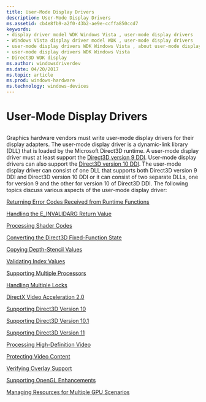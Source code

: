 ```yaml
---
title: User-Mode Display Drivers
description: User-Mode Display Drivers
ms.assetid: cb4e8fb9-a2f0-43b2-ae9e-ccffa850ccd7
keywords:
- display driver model WDK Windows Vista , user-mode display drivers
- Windows Vista display driver model WDK , user-mode display drivers
- user-mode display drivers WDK Windows Vista , about user-mode display drivers
- user-mode display drivers WDK Windows Vista
- Direct3D WDK display
ms.author: windowsdriverdev
ms.date: 04/20/2017
ms.topic: article
ms.prod: windows-hardware
ms.technology: windows-devices
---
```


# User-Mode Display Drivers


## <span id="ddk_user_mode_display_drivers_gg"></span><span id="DDK_USER_MODE_DISPLAY_DRIVERS_GG"></span>


Graphics hardware vendors must write user-mode display drivers for their display adapters. The user-mode display driver is a dynamic-link library (DLL) that is loaded by the Microsoft Direct3D runtime. A user-mode display driver must at least support the [Direct3D version 9 DDI](https://msdn.microsoft.com/library/windows/hardware/ff552927). User-mode display drivers can also support the [Direct3D version 10 DDI](https://msdn.microsoft.com/library/windows/hardware/ff552909). The user-mode display driver can consist of one DLL that supports both Direct3D version 9 DDI and Direct3D version 10 DDI or it can consist of two separate DLLs, one for version 9 and the other for version 10 of Direct3D DDI. The following topics discuss various aspects of the user-mode display driver:

[Returning Error Codes Received from Runtime Functions](returning-error-codes-received-from-runtime-functions.md)

[Handling the E\_INVALIDARG Return Value](handling-the-e-invalidarg-return-value.md)

[Processing Shader Codes](processing-shader-codes.md)

[Converting the Direct3D Fixed-Function State](converting-the-direct3d-fixed-function-state.md)

[Copying Depth-Stencil Values](copying-depth-stencil-values.md)

[Validating Index Values](validating-index-values.md)

[Supporting Multiple Processors](supporting-multiple-processors.md)

[Handling Multiple Locks](handling-multiple-locks.md)

[DirectX Video Acceleration 2.0](directx-video-acceleration-2-0.md)

[Supporting Direct3D Version 10](supporting-direct3d-version-10.md)

[Supporting Direct3D Version 10.1](supporting-direct3d-version-10-1.md)

[Supporting Direct3D Version 11](supporting-direct3d-version-11.md)

[Processing High-Definition Video](processing-high-definition-video.md)

[Protecting Video Content](protecting-video-content.md)

[Verifying Overlay Support](verifying-overlay-support.md)

[Supporting OpenGL Enhancements](supporting-opengl-enhancements.md)

[Managing Resources for Multiple GPU Scenarios](managing-resources-for-multiple-gpu-scenarios.md)

 

 





